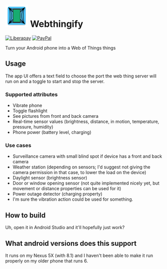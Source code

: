 # ![](app/src/main/res/mipmap-hdpi/ic_launcher.png) Webthingify
[![Liberapay](https://img.shields.io/liberapay/receives/freaktechnik.svg?logo=liberapay)](https://liberapay.com/freaktechnik/donate) [![PayPal](https://img.shields.io/badge/PayPal-Tip-blue.svg?logo=paypal)](https://www.paypal.me/freaktechnik
)

Turn your Android phone into a Web of Things things

## Usage

The app UI offers a text field to choose the port the web thing server will run on and a toggle to
start and stop the server.

### Supported attributes

- Vibrate phone
- Toggle flashlight
- See pictures from front and back camera
- Real-time sensor values (brightness, distance, in motion, temperature, pressure, humidity)
- Phone power (battery level, charging)

### Use cases

- Surveillance camera with small blind spot if device has a front and back camera
- Weather station (depending on sensors; I'd suggest not giving the camera permission in that case, to lower the load on the device)
- Daylight sensor (brightness sensor)
- Door or window opening sensor (not quite implemented nicely yet, but movement or distance properties can be used for it)
- Power outage detector (charging property)
- I'm sure the vibration action could be used for something.

## How to build

Uh, open it in Android Studio and it'll hopefully just work?

## What android versions does this support

It runs on my Nexus 5X (with 8.1) and I haven't been able to make it run properly on my older phone that runs 6.
